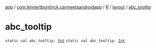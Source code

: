 [app](../../../index.md) / [com.lennertbontinck.carmeetsandroidapp](../../index.md) / [R](../index.md) / [layout](index.md) / [abc_tooltip](./abc_tooltip.md)

# abc_tooltip

`static val abc_tooltip: `[`Int`](https://kotlinlang.org/api/latest/jvm/stdlib/kotlin/-int/index.html)
`static val abc_tooltip: `[`Int`](https://kotlinlang.org/api/latest/jvm/stdlib/kotlin/-int/index.html)